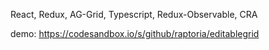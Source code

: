 React, Redux, AG-Grid, Typescript, Redux-Observable, CRA

demo:
https://codesandbox.io/s/github/raptoria/editablegrid
